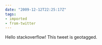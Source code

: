 ```yaml
---
date: "2009-12-12T22:25:17Z"
tags:
- imported
- from-twitter
---
```

Hello stackoverflow\! This tweet is geotagged.
